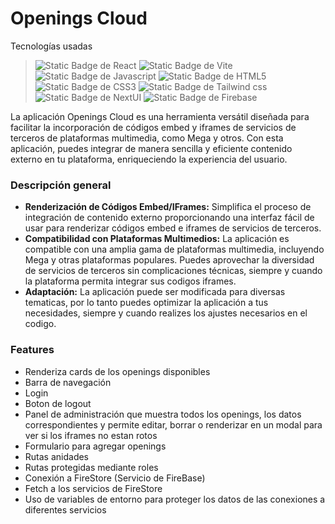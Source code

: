 # Openings Cloud

Tecnologías usadas
><img alt='Static Badge de React' src='https://img.shields.io/badge/React-100000?style=for-the-badge&logo=React&logoColor=09BCE7&labelColor=FCFCED&color=FCFCED' /> <img alt='Static Badge de Vite' src='https://img.shields.io/badge/Vite-100000?style=for-the-badge&logo=Vite&logoColor=EADB5E&labelColor=FCFCED&color=FCFCED' /> <img alt='Static Badge de Javascript' src='https://img.shields.io/badge/JavaScript-100000?style=for-the-badge&logo=Javascript&logoColor=EFD81D&labelColor=FCFCED&color=FCFCED' /> <img alt='Static Badge de HTML5' src='https://img.shields.io/badge/HTML5-100000?style=for-the-badge&logo=HTML5&logoColor=E5532D&labelColor=FCFCED&color=FCFCED' /> <img alt='Static Badge de CSS3' src='https://img.shields.io/badge/CSS3-100000?style=for-the-badge&logo=CSS3&logoColor=188FC0&labelColor=FCFCED&color=FCFCED' /> <img alt='Static Badge de Tailwind css' src='https://img.shields.io/badge/tailwind_css-100000?style=for-the-badge&logo=tailwind css&logoColor=21BBBF&labelColor=FCFCED&color=FCFCED' /> <img alt='Static Badge de NextUI' src='https://img.shields.io/badge/nextui-100000?style=for-the-badge&logo=nextui&logoColor=080808&labelColor=FCFCED&color=FCFCED' /> <img alt='Static Badge de Firebase' src='https://img.shields.io/badge/Firebase-100000?style=for-the-badge&logo=Firebase&logoColor=F1D012&labelColor=FCFCED&color=FCFCED' />

La aplicación Openings Cloud es una herramienta versátil diseñada para facilitar la incorporación de códigos embed y iframes de servicios de terceros de plataformas multimedia, como Mega y otros. Con esta aplicación, puedes integrar de manera sencilla y eficiente contenido externo en tu plataforma, enriqueciendo la experiencia del usuario.

### Descripción general

- **Renderización de Códigos Embed/IFrames:** Simplifica el proceso de integración de contenido externo proporcionando una interfaz fácil de usar para renderizar códigos embed e iframes de servicios de terceros.
- **Compatibilidad con Plataformas Multimedios:** La aplicación es compatible con una amplia gama de plataformas multimedia, incluyendo Mega y otras plataformas populares. Puedes aprovechar la diversidad de servicios de terceros sin complicaciones técnicas, siempre y cuando la plataforma permita integrar sus codigos iframes.
- **Adaptación:** La aplicación puede ser modificada para diversas tematicas, por lo tanto puedes optimizar la aplicación a tus necesidades, siempre y cuando realizes los ajustes necesarios en el codigo.

### Features

- Renderiza cards de los openings disponibles
- Barra de navegación
- Login
- Boton de logout
- Panel de administración que muestra todos los openings, los datos correspondientes y permite editar, borrar o renderizar en un modal para ver si los iframes no estan rotos
- Formulario para agregar openings
- Rutas anidades
- Rutas protegidas mediante roles
- Conexión a FireStore (Servicio de FireBase)
- Fetch a los servicios de FireStore
- Uso de variables de entorno para proteger los datos de las conexiones a diferentes servicios
